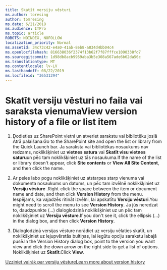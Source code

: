 ```yaml
---
title: Skatīt versiju vēsturi
ms.author: toresing
author: tomresing
ms.date: 6/21/2018
ms.audience: ITPro
ms.topic: article
ROBOTS: NOINDEX, NOFOLLOW
localization_priority: Normal
ms.assetid: 34c73c42-e4a0-41ab-8eb8-a834d4bb04c4
ms.openlocfilehash: 816638036f2374f13b62f7f87fffce1090338fd7
ms.sourcegitcommit: 1d98db8acb9959aba3b5e308a567ade6b62da56c
ms.translationtype: MT
ms.contentlocale: lv-LV
ms.lasthandoff: 08/22/2019
ms.locfileid: "36531294"
---
```

# <a name="view-version-history-of-a-file-or-list-item"></a><span data-ttu-id="7b0ab-102">Skatīt versiju vēsturi no faila vai saraksta vienuma</span><span class="sxs-lookup"><span data-stu-id="7b0ab-102">View version history of a file or list item</span></span>

1. <span data-ttu-id="7b0ab-103">Dodieties uz SharePoint vietni un atveriet sarakstu vai bibliotēku joslā Ātrā palaišana.</span><span class="sxs-lookup"><span data-stu-id="7b0ab-103">Go to the SharePoint site and open the list or library from the Quick Launch bar.</span></span> <span data-ttu-id="7b0ab-104">Ja saraksta vai bibliotēkas nosaukums nav redzams, noklikšķiniet uz **vietnes satura** vai **Skatīt visu vietnes saturu**un pēc tam noklikšķiniet uz tās nosaukuma.</span><span class="sxs-lookup"><span data-stu-id="7b0ab-104">If the name of the list or library doesn't appear, click **Site contents** or **View All Site Content**, and then click the name.</span></span>
    
2. <span data-ttu-id="7b0ab-105">Ar peles labo pogu noklikšķiniet uz atstarpes starp vienuma vai dokumenta nosaukums un datums, un pēc tam izvēlnē noklikšķiniet uz **Versiju vēsture** .</span><span class="sxs-lookup"><span data-stu-id="7b0ab-105">Right-click the space between the item or document name and date, and then click **Version History** from the menu.</span></span> <span data-ttu-id="7b0ab-106">Iespējams, ka vajadzēs ritināt izvēlni, lai apskatītu **Versiju vēsturi**.</span><span class="sxs-lookup"><span data-stu-id="7b0ab-106">You might need to scroll the menu to see **Version History**.</span></span> <span data-ttu-id="7b0ab-107">Ja jūs neredzat to, daudzpunkte (…) dialoglodziņā noklikšķiniet uz un pēc tam noklikšķiniet uz **Versiju vēsture**.</span><span class="sxs-lookup"><span data-stu-id="7b0ab-107">If you don't see it, click the ellipsis (...) in the dialog box, and then click **Version History**.</span></span>
    
3. <span data-ttu-id="7b0ab-108">Dialoglodziņā versijas vēsture norādiet uz versiju vēlaties skatīt, un noklikšķiniet uz lejupvērstās bultiņas, lai iegūtu opciju sarakstu labajā pusē.</span><span class="sxs-lookup"><span data-stu-id="7b0ab-108">In the Version History dialog box, point to the version you want view and click the down arrow on the right side to get a list of options.</span></span> <span data-ttu-id="7b0ab-109">Noklikšķiniet uz **Skatīt**.</span><span class="sxs-lookup"><span data-stu-id="7b0ab-109">Click **View**.</span></span>
    
[<span data-ttu-id="7b0ab-110">Uzziniet vairāk par versiju vēsture</span><span class="sxs-lookup"><span data-stu-id="7b0ab-110">Learn more about version history</span></span>](https://go.microsoft.com/fwlink/?linkid=875709)
  

